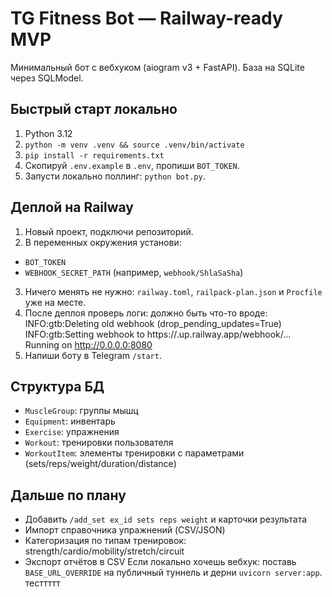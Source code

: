 # TG Fitness Bot — Railway-ready MVP


Минимальный бот с вебхуком (aiogram v3 + FastAPI). База на SQLite через SQLModel.


## Быстрый старт локально
1. Python 3.12
2. `python -m venv .venv && source .venv/bin/activate`
3. `pip install -r requirements.txt`
4. Скопируй `.env.example` в `.env`, пропиши `BOT_TOKEN`.
5. Запусти локально поллинг: `python bot.py`.


## Деплой на Railway
1. Новый проект, подключи репозиторий.
2. В переменных окружения установи:
- `BOT_TOKEN`
- `WEBHOOK_SECRET_PATH` (например, `webhook/ShlaSaSha`)
3. Ничего менять не нужно: `railway.toml`, `railpack-plan.json` и `Procfile` уже на месте.
4. После деплоя проверь логи: должно быть что-то вроде:
INFO:gtb:Deleting old webhook (drop_pending_updates=True) INFO:gtb:Setting webhook to https://.up.railway.app/webhook/... Running on http://0.0.0.0:8080
5. Напиши боту в Telegram `/start`.


## Структура БД
- `MuscleGroup`: группы мышц
- `Equipment`: инвентарь
- `Exercise`: упражнения
- `Workout`: тренировки пользователя
- `WorkoutItem`: элементы тренировки с параметрами (sets/reps/weight/duration/distance)


## Дальше по плану
- Добавить `/add_set ex_id sets reps weight` и карточки результата
- Импорт справочника упражнений (CSV/JSON)
- Категоризация по типам тренировок: strength/cardio/mobility/stretch/circuit
- Экспорт отчётов в CSV
Если локально хочешь вебхук: поставь `BASE_URL_OVERRIDE` на публичный туннель и дерни `uvicorn server:app`.
тесттттт
